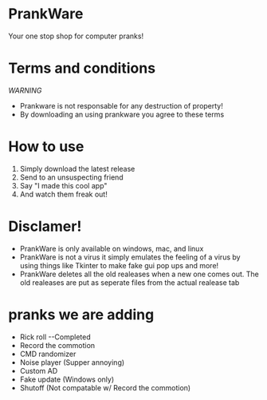 # PrankWare
Your one stop shop for computer pranks!

# Terms and conditions
*WARNING*
- Prankware is not responsable for any destruction of property!
- By downloading an using prankware you agree to these terms

# How to use
1. Simply download the latest release
2. Send to an unsuspecting friend
3. Say "I made this cool app"
4. And watch them freak out!

# Disclamer!
- PrankWare is only available on windows, mac, and linux
- PrankWare is not a virus it simply emulates the feeling of a virus by using things like Tkinter to make fake gui pop ups and more!
- PrankWare deletes all the old realeases when a new one comes out. The old realeases are put as seperate files from the actual realease tab
# pranks we are adding
- Rick roll --Completed
- Record the commotion
- CMD randomizer
- Noise player (Supper annoying)
- Custom AD
- Fake update (Windows only)
- Shutoff (Not compatable w/ Record the commotion)
